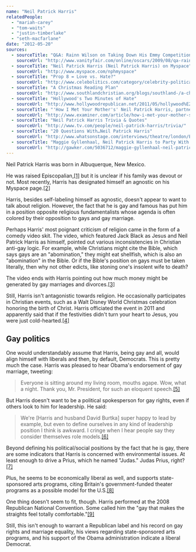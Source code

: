 ```yaml
---
name: "Neil Patrick Harris"
relatedPeople:
  - "mariah-carey"
  - "tom-waits"
  - "justin-timberlake"
  - "seth-macfarlane"
date: "2012-05-20"
sources:
  - sourceTitle: "Q&A: Rainn Wilson on Taking Down His Emmy Competition"
    sourceUrl: "http://www.vanityfair.com/online/oscars/2009/08/qa-rainn-wilson-on-taking-down-his-emmy-competition"
  - sourceTitle: "Neil Patrick Harris (Neil Patrick Harris) on Myspace"
    sourceUrl: "http://www.myspace.com/nphmyspace"
  - sourceTitle: "Prop 8 = Love vs. Hate?"
    sourceUrl: "http://www.celebolitics.com/category/celebrity-political-views/"
  - sourceTitle: "A Christmas Reading Plan"
    sourceUrl: "http://www.southlandchristian.org/blogs/southland-/a-christmas-reading-plan/"
  - sourceTitle: "Hollywood's Two Minutes of Hate"
    sourceUrl: "http://www.hollywoodrepublican.net/2011/05/hollywood%E2%80%99s-two-minutes-of-hate/"
  - sourceTitle: "'How I Met Your Mother's' Neil Patrick Harris, partner talk politics"
    sourceUrl: "http://www.examiner.com/article/how-i-met-your-mother-s-neil-patrick-harris-partner-talk-politics"
  - sourceTitle: "Neil Patrick Harris Trivia & Quotes"
    sourceUrl: "http://www.tv.com/people/neil-patrick-harris/trivia/"
  - sourceTitle: "20 Questions With…Neil Patrick Harris"
    sourceUrl: "http://www.whatsonstage.com/interviews/theatre/london/E8821116946700/20+Questions+With...Neil+Patrick+Harris.html"
  - sourceTitle: "Maggie Gyllenhaal, Neil Patrick Harris to Party With the GOP"
    sourceUrl: "http://gawker.com/5036712/maggie-gyllenhaal-neil-patrick-harris-to-party-with-the-gop"
---
```


Neil Patrick Harris was born in Albuquerque, New Mexico.

He was raised Episcopalian,<a class="source-citation" href="http://www.vanityfair.com/online/oscars/2009/08/qa-rainn-wilson-on-taking-down-his-emmy-competition" title="Q&amp;A: Rainn Wilson on Taking Down His Emmy Competition">[1]</a> but it is unclear if his family was devout or not. Most recently, Harris has designated himself an agnostic on his Myspace page.<a class="source-citation" href="http://www.myspace.com/nphmyspace" title="Neil Patrick Harris (Neil Patrick Harris) on Myspace">[2]</a>

Harris, besides self-labeling himself as agnostic, doesn't appear to want to talk about religion. However, the fact that he is gay and famous has put him in a position opposite religious fundamentalists whose agenda is often colored by their opposition to gays and gay marriage.

Perhaps Harris' most poignant criticism of religion came in the form of a comedy video skit. The video, which featured Jack Black as Jesus and Neil Patrick Harris as himself, pointed out various inconsistencies in Christian anti-gay logic. For example, while Christians might cite the Bible, which says gays are an "abomination," they might eat shellfish, which is also an "abomination" in the Bible. Or if the Bible's position on gays must be taken literally, then why not other edicts, like stoning one's insolent wife to death?

The video ends with Harris pointing out how much money might be generated by gay marriages and divorces.<a class="source-citation" href="http://www.celebolitics.com/category/celebrity-political-views/" title="Prop 8 = Love vs. Hate?">[3]</a>

Still, Harris isn't antagonistic towards religion. He occasionally participates in Christian events, such as a Walt Disney World Christmas celebration honoring the birth of Christ. Harris officiated the event in 2011 and apparently said that if the festivities didn't turn your heart to Jesus, you were just cold-hearted.<a class="source-citation" href="http://www.southlandchristian.org/blogs/southland-/a-christmas-reading-plan/" title="A Christmas Reading Plan">[4]</a>

## Gay politics

One would understandably assume that Harris, being gay and all, would align himself with liberals and then, by default, Democrats. This is pretty much the case. Harris was pleased to hear Obama's endorsement of gay marriage, tweeting:

>Everyone is sitting around my living room, mouths agape. Wow, what a night. Thank you, Mr. President, for such an eloquent speech.<a class="source-citation" href="http://www.hollywoodrepublican.net/2011/05/hollywood%E2%80%99s-two-minutes-of-hate/" title="Hollywood&apos;s Two Minutes of Hate">[5]</a>

But Harris doesn't want to be a political spokesperson for gay rights, even if others look to him for leadership. He said:

>We're [Harris and husband David Burtka] super happy to lead by example, but even to define ourselves in any kind of leadership position I think is awkward. I cringe when I hear people say they consider themselves role models.<a class="source-citation" href="http://www.examiner.com/article/how-i-met-your-mother-s-neil-patrick-harris-partner-talk-politics" title="&apos;How I Met Your Mother&apos;s&apos; Neil Patrick Harris, partner talk politics">[6]</a>

Beyond defining his political/social positions by the fact that he is gay, there are some indicators that Harris is concerned with environmental issues. At least enough to drive a Prius, which he named "Judas." Judas Prius, right?<a class="source-citation" href="http://www.tv.com/people/neil-patrick-harris/trivia/" title="Neil Patrick Harris Trivia &amp; Quotes">[7]</a>

Plus, he seems to be economically liberal as well, and supports state-sponsored arts programs, citing Britain's government-funded theater programs as a possible model for the U.S.<a class="source-citation" href="http://www.whatsonstage.com/interviews/theatre/london/E8821116946700/20+Questions+With...Neil+Patrick+Harris.html" title="20 Questions With…Neil Patrick Harris">[8]</a>

One thing doesn't seem to fit, though. Harris performed at the 2008 Republican National Convention. Some called him the "gay that makes the straights feel totally comfortable."<a class="source-citation" href="http://gawker.com/5036712/maggie-gyllenhaal-neil-patrick-harris-to-party-with-the-gop" title="Maggie Gyllenhaal, Neil Patrick Harris to Party With the GOP">[9]</a>

Still, this isn't enough to warrant a Republican label and his record on gay rights and marriage equality, his views regarding state-sponsored arts programs, and his support of the Obama administration indicate a liberal Democrat.